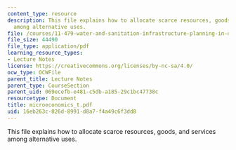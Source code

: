 ```yaml
---
content_type: resource
description: This file explains how to allocate scarce resources, goods, and services
  among alternative uses.
file: /courses/11-479-water-and-sanitation-infrastructure-planning-in-developing-countries-spring-2005/16eb263c826d8991d8a7f4a49c6f3dd8_microeconomics_t.pdf
file_size: 44490
file_type: application/pdf
learning_resource_types:
- Lecture Notes
license: https://creativecommons.org/licenses/by-nc-sa/4.0/
ocw_type: OCWFile
parent_title: Lecture Notes
parent_type: CourseSection
parent_uid: 069ecefb-e481-c5db-a185-29c1bc47738c
resourcetype: Document
title: microeconomics_t.pdf
uid: 16eb263c-826d-8991-d8a7-f4a49c6f3dd8
---
```

This file explains how to allocate scarce resources, goods, and services among alternative uses.
